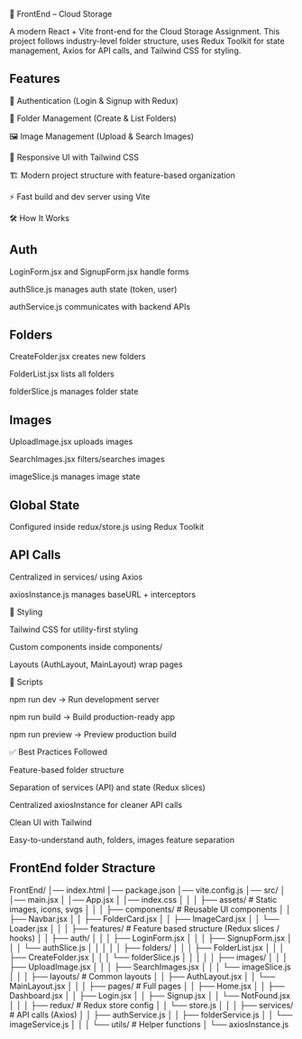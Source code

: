 📂 FrontEnd – Cloud Storage

A modern React + Vite front-end for the Cloud Storage Assignment.
This project follows industry-level folder structure, uses Redux Toolkit for state management, Axios for API calls, and Tailwind CSS for styling.

## Features

🔐 Authentication (Login & Signup with Redux)

📁 Folder Management (Create & List Folders)

🖼️ Image Management (Upload & Search Images)

🎨 Responsive UI with Tailwind CSS

🏗️ Modern project structure with feature-based organization

⚡ Fast build and dev server using Vite

🛠️ How It Works

## Auth

LoginForm.jsx and SignupForm.jsx handle forms

authSlice.js manages auth state (token, user)

authService.js communicates with backend APIs

## Folders

CreateFolder.jsx creates new folders

FolderList.jsx lists all folders

folderSlice.js manages folder state

## Images

UploadImage.jsx uploads images

SearchImages.jsx filters/searches images

imageSlice.js manages image state

## Global State

Configured inside redux/store.js using Redux Toolkit

## API Calls

Centralized in services/ using Axios

axiosInstance.js manages baseURL + interceptors

🎨 Styling

Tailwind CSS for utility-first styling

Custom components inside components/

Layouts (AuthLayout, MainLayout) wrap pages

🔑 Scripts

npm run dev → Run development server

npm run build → Build production-ready app

npm run preview → Preview production build

✅ Best Practices Followed

Feature-based folder structure

Separation of services (API) and state (Redux slices)

Centralized axiosInstance for cleaner API calls

Clean UI with Tailwind

Easy-to-understand auth, folders, images feature separation


## FrontEnd folder Stracture

FrontEnd/
│── index.html
│── package.json
│── vite.config.js
│── src/
│   │── main.jsx
│   │── App.jsx
│   │── index.css
│   │
│   ├── assets/              # Static images, icons, svgs
│   │
│   ├── components/          # Reusable UI components
│   │   ├── Navbar.jsx
│   │   ├── FolderCard.jsx
│   │   ├── ImageCard.jsx
│   │   └── Loader.jsx
│   │
│   ├── features/            # Feature based structure (Redux slices / hooks)
│   │   ├── auth/
│   │   │   ├── LoginForm.jsx
│   │   │   ├── SignupForm.jsx
│   │   │   └── authSlice.js
│   │   │
│   │   ├── folders/
│   │   │   ├── FolderList.jsx
│   │   │   ├── CreateFolder.jsx
│   │   │   └── folderSlice.js
│   │   │
│   │   ├── images/
│   │   │   ├── UploadImage.jsx
│   │   │   ├── SearchImages.jsx
│   │   │   └── imageSlice.js
│   │
│   ├── layouts/             # Common layouts
│   │   ├── AuthLayout.jsx
│   │   └── MainLayout.jsx
│   │
│   ├── pages/               # Full pages
│   │   ├── Home.jsx
│   │   ├── Dashboard.jsx
│   │   ├── Login.jsx
│   │   ├── Signup.jsx
│   │   └── NotFound.jsx
│   │
│   ├── redux/               # Redux store config
│   │   └── store.js
│   │
│   ├── services/            # API calls (Axios)
│   │   ├── authService.js
│   │   ├── folderService.js
│   │   └── imageService.js
│   │
│   └── utils/               # Helper functions
│       └── axiosInstance.js
